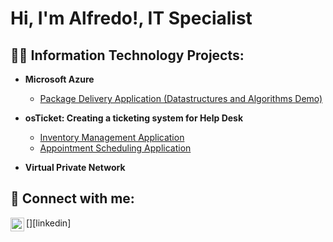 <h1>Hi, I'm Alfredo!, IT Specialist </h1>

<h2>👨‍💻 Information Technology Projects:</h2>

- <b>Microsoft Azure</b>
  - [Package Delivery Application (Datastructures and Algorithms Demo)](https://github.com/farredondo3/pythonProject)
  
- <b>osTicket: Creating a ticketing system for Help Desk</b>
    - [Inventory Management Application](https://github.com/farredondo3/wguSoftware1FX)
    - [Appointment Scheduling Application](https://github.com/farredondo3/AlfredoArredondoC195PAv1.2)

- <b>Virtual Private Network</b>




<h2> 🤳 Connect with me:</h2>

\[<img align="left" alt="JoshMadakor | LinkedIn" width="22px" src="https://cdn.jsdelivr.net/npm/simple-icons@v3/icons/linkedin.svg" />][linkedin]

